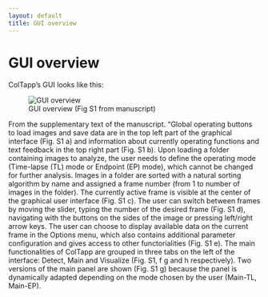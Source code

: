 ```yaml
---
layout: default
title: GUI overview
---
```

# GUI overview

ColTapp’s GUI looks like this:
<figure>
  <img src="{{site.url}}/assets/images/GUI_1.png" alt="GUI overview"/>
  <figcaption>GUI overview (Fig S1 from manuscript) </figcaption>
</figure>
From the supplementary text of the manuscript. “Global operating buttons to load images and save data are in the top left part of the graphical interface (Fig. S1 a) and information about currently operating functions and text feedback in the top right part (Fig. S1 b). Upon loading a folder containing images to analyze, the user needs to define the operating mode (Time-lapse (TL) mode or Endpoint (EP) mode), which cannot be changed for further analysis. Images in a folder are sorted with a natural sorting algorithm by name and assigned a frame number (from 1 to number of images in the folder). The currently active frame is visible at the center of the graphical user interface (Fig. S1 c). The user can switch between frames by moving the slider, typing the number of the desired frame (Fig. S1 d), navigating with the buttons on the sides of the image or pressing left/right arrow keys. The user can choose to display available data on the current frame in the Options menu, which also contains additional parameter configuration and gives access to other functorialities (Fig. S1 e). The main functionalities of ColTapp are grouped in three tabs on the left of the interface: Detect, Main and Visualize (Fig. S1, f g and h respectively). Two versions of the main panel are shown (Fig. S1 g) because the panel is dynamically adapted depending on the mode chosen by the user (Main-TL, Main-EP).
